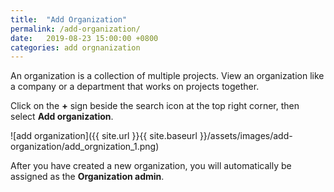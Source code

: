 ```yaml
---
title:  "Add Organization"
permalink: /add-organization/
date:   2019-08-23 15:00:00 +0800
categories: add orgnanization
---
```

An organization is a collection of multiple projects. View an organization like a company or a department that works on projects together.

Click on the **+** sign beside the search icon at the top right corner, then select **Add organization**.

![add organization]({{ site.url }}{{ site.baseurl }}/assets/images/add-organization/add_orgnization_1.png)

After you have created a new organization, you will automatically be assigned as the **Organization admin**. 
